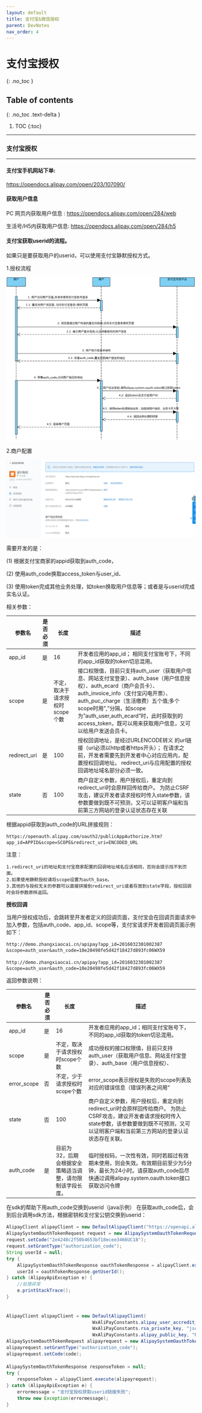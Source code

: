 ```yaml
---
layout: default
title: 支付宝&微信授权
parent: DevNotes
nav_order: 4
---
```


# 支付宝授权
{: .no_toc }

## Table of contents
{: .no_toc .text-delta }

1. TOC
{:toc}

---

### 支付宝授权
---------------------

#### 支付宝手机网站下单:

https://opendocs.alipay.com/open/203/107090/

#### 获取用户信息

PC 网页内获取用户信息 : https://opendocs.alipay.com/open/284/web

生活号/H5内获取用户信息: https://opendocs.alipay.com/open/284/h5

#### 支付宝获取userid的流程。

如果只是要获取用户的userid，可以使用支付宝静默授权方式。

1.授权流程

![支付宝用户授权流程图](../Assets/images/alipay_flow.png)

2.商户配置

![商户设置](../Assets/images/alipay_mcht_config.png)


需要开发的是：

(1) 根据支付宝商家的appid获取到auth_code，

(2) 使用auth_code换取access_token与user_id、

(3) 使用token完成其他业务处理，如token换取用户信息等；或者是与userid完成实名认证。

相关参数：

|参数名 	|是否必须|长度 	|描述|
|-------|-------|-------|----|
|app_id 	|是 	|16 	|开发者应用的app_id； 相同支付宝账号下，不同的app_id获取的token切忌混用。|
|scope 	|是 	|不定，取决于请求授权时scope个数 	|接口权限值，目前只支持auth_user（获取用户信息、网站支付宝登录）、auth_base（用户信息授权）、auth_ecard（商户会员卡）、auth_invoice_info（支付宝闪电开票）、auth_puc_charge（生活缴费）五个值;多个scope时用”,”分隔，如scope为”auth_user,auth_ecard”时，此时获取到的access_token，既可以用来获取用户信息，又可以给用户发送会员卡。|
|redirect_uri 	|是 	|100 	|授权回调地址，是经过URLENCODE转义 的url链接（url必须以http或者https开头）； 在请求之前，开发者需要先到开发者中心对应应用内，配置授权回调地址。 redirect_uri与应用配置的授权回调地址域名部分必须一致。|
|state 	|否 	|100 	|商户自定义参数，用户授权后，重定向到redirect_uri时会原样回传给商户。 为防止CSRF攻击，建议开发者请求授权时传入state参数，该参数要做到既不可预测，又可以证明客户端和当前第三方网站的登录认证状态存在关联 |


根据appid获取到auth_code的URL拼接规则：

```
https://openauth.alipay.com/oauth2/publicAppAuthorize.htm?app_id=APPID&scope=SCOPE&redirect_uri=ENCODED_URL
```

注意：
```
1.redirect_uri的地址和支付宝商家配置的回调地址域名应该相同，否则会提示找不到页面。
2.如果使用静默授权请将scope设置为auth_base。
3.其他的与授权无关的参数可以直接拼接到redirect_uri或者存放到state字段，授权回调时会将参数原样返回。
```

**授权回调** 

当用户授权成功后，会跳转至开发者定义的回调页面，支付宝会在回调页面请求中加入参数，包括auth_code、app_id、scope等，支付宝请求开发者回调页面示例如下：
```
http://demo.zhangxiaocai.cn/apipay?app_id=2016032301002387 &scope=auth_user&auth_code=10e20498fe5d42f18427d893fc06WX59

http://demo.zhangxiaocai.cn/apipay?app_id=2016032301002387 &scope=auth_user&auth_code=10e20498fe5d42f18427d893fc06WX59
```

返回参数说明：

|参数名 	|是否必须|长度 	|描述|
|-------|-------|-------|----|
|app_id 	|是 	|16 	|开发者应用的app_id；相同支付宝账号下，不同的app_id获取的token切忌混用。|
|scope 	|是 	|不定，取决于请求授权时scope个数 	|成功授权的接口权限值，目前只支持auth_user（获取用户信息、网站支付宝登录）、auth_base（用户信息授权）、|auth_ecard（商户会员卡）、auth_invoice_info（支付宝闪电开票）、auth_puc_charge（生活缴费）五个值;多个scope时用“,”分隔，如scope为“auth_user,auth_ecard”时，此时获取到的access_token，既可以用来获取用户信息，又可以给用户发送会员卡|
|error_scope 	|否 	|不定，少于请求授权时scope个数 	|error_scope表示授权是失败的scope列表及对应的错误信息（错误列表之间用“|
|state 	|否 	|100 	|商户自定义参数，用户授权后，重定向到redirect_uri时会原样回传给商户。 为防止CSRF攻击，建议开发者请求授权时传入state参数，该参数要做到既不可预测，又可以证明客户端和当前第三方网站的登录认证状态存在关联。|
|auth_code 	|是 	|目前为32，后期会根据安全策略适当调整，请勿限制该字段长度。 	|临时授权码，一次性有效，同时若超过有效期未使用，则会失效。有效期目前至少为5分钟，最长为24小时。请获取auth_code后尽快通过调用alipay.system.oauth.token接口获取访问令牌|


在sdk的帮助下用auth_code交换到userid（java示例）
在获取auth_code后，会到后台调用sdk方法，根据密钥和支付宝公钥交换到userid：

```java
AlipayClient alipayClient = new DefaultAlipayClient("https://openapi.alipay.com/gateway.do", APP_ID, APP_PRIVATE_KEY, "json", CHARSET, ALIPAY_PUBLIC_KEY, "RSA2",proxyHost, proxyPort); 
AlipaySystemOauthTokenRequest request = new AlipaySystemOauthTokenRequest();
request.setCode("2e4248c2f50b4653bf18ecee3466UC18");
request.setGrantType("authorization_code");
String userId = null;
try {
    AlipaySystemOauthTokenResponse oauthTokenResponse = alipayClient.execute(request);
    userId = oauthTokenResponse.getUserId();
} catch (AlipayApiException e) {
    //处理异常
    e.printStackTrace();
}


AlipayClient alipayClient = new DefaultAlipayClient(
                                WxAliPayConstants.alipay_user_accredit_url, app_id,
                                WxAliPayConstants.rsa_private_key, "json", "UTF-8",
                                WxAliPayConstants.alipay_public_key, "RSA2");
AlipaySystemOauthTokenRequest alipayrequest = new AlipaySystemOauthTokenRequest();
alipayrequest.setGrantType("authorization_code");
alipayrequest.setCode(code);

AlipaySystemOauthTokenResponse responseToken = null;
try {
	responseToken = alipayClient.execute(alipayrequest);
} catch (AlipayApiException e) {
	errormessage = "支付宝授权获取userid链接失败";
	throw new Exception(errormessage);
}
			
``` 